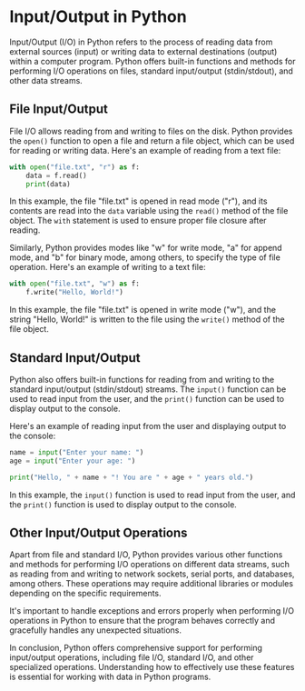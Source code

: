 # Input/Output in Python

Input/Output (I/O) in Python refers to the process of reading data from external sources (input) or writing data to external destinations (output) within a computer program. Python offers built-in functions and methods for performing I/O operations on files, standard input/output (stdin/stdout), and other data streams.

## File Input/Output

File I/O allows reading from and writing to files on the disk. Python provides the `open()` function to open a file and return a file object, which can be used for reading or writing data. Here's an example of reading from a text file:

```python
with open("file.txt", "r") as f:
    data = f.read()
    print(data)
```

In this example, the file "file.txt" is opened in read mode ("r"), and its contents are read into the `data` variable using the `read()` method of the file object. The `with` statement is used to ensure proper file closure after reading.

Similarly, Python provides modes like "w" for write mode, "a" for append mode, and "b" for binary mode, among others, to specify the type of file operation. Here's an example of writing to a text file:

```python
with open("file.txt", "w") as f:
    f.write("Hello, World!")
```

In this example, the file "file.txt" is opened in write mode ("w"), and the string "Hello, World!" is written to the file using the `write()` method of the file object.

## Standard Input/Output

Python also offers built-in functions for reading from and writing to the standard input/output (stdin/stdout) streams. The `input()` function can be used to read input from the user, and the `print()` function can be used to display output to the console.

Here's an example of reading input from the user and displaying output to the console:

```python
name = input("Enter your name: ")
age = input("Enter your age: ")

print("Hello, " + name + "! You are " + age + " years old.")
```

In this example, the `input()` function is used to read input from the user, and the `print()` function is used to display output to the console.

## Other Input/Output Operations

Apart from file and standard I/O, Python provides various other functions and methods for performing I/O operations on different data streams, such as reading from and writing to network sockets, serial ports, and databases, among others. These operations may require additional libraries or modules depending on the specific requirements.

It's important to handle exceptions and errors properly when performing I/O operations in Python to ensure that the program behaves correctly and gracefully handles any unexpected situations.

In conclusion, Python offers comprehensive support for performing input/output operations, including file I/O, standard I/O, and other specialized operations. Understanding how to effectively use these features is essential for working with data in Python programs.
